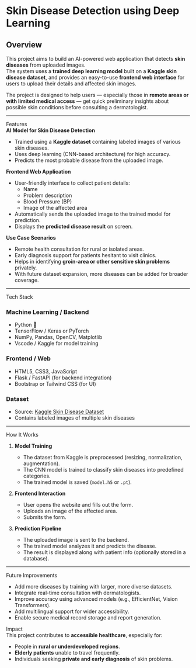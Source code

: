 # Skin Disease Detection using Deep Learning  

## Overview  
This project aims to build an AI-powered web application that detects **skin diseases** from uploaded images.  
The system uses a **trained deep learning model** built on a **Kaggle skin disease dataset**, and provides an easy-to-use **frontend web interface** for users to upload their details and affected skin images.  

The project is designed to help users — especially those in **remote areas or with limited medical access** — get quick preliminary insights about possible skin conditions before consulting a dermatologist.

---

Features  
**AI Model for Skin Disease Detection**  
  - Trained using a **Kaggle dataset** containing labeled images of various skin diseases.  
  - Uses deep learning (CNN-based architecture) for high accuracy.  
  - Predicts the most probable disease from the uploaded image.  

**Frontend Web Application**  
  - User-friendly interface to collect patient details:  
    - Name    
    - Problem description  
    - Blood Pressure (BP)    
    - Image of the affected area  
  - Automatically sends the uploaded image to the trained model for prediction.  
  - Displays the **predicted disease result** on screen.  

**Use Case Scenarios**  
  - Remote health consultation for rural or isolated areas.  
  - Early diagnosis support for patients hesitant to visit clinics.  
  - Helps in identifying **groin-area or other sensitive skin problems** privately.  
  - With future dataset expansion, more diseases can be added for broader coverage.  

---

Tech Stack  

### **Machine Learning / Backend**
- Python 🐍  
- TensorFlow / Keras or PyTorch  
- NumPy, Pandas, OpenCV, Matplotlib  
- Vscode / Kaggle for model training  

### **Frontend / Web**
- HTML5, CSS3, JavaScript  
- Flask / FastAPI (for backend integration)  
- Bootstrap or Tailwind CSS (for UI)  

### **Dataset**
- Source: [Kaggle Skin Disease Dataset](https://www.kaggle.com/)  
- Contains labeled images of multiple skin diseases  

---

How It Works  

1. **Model Training**
   - The dataset from Kaggle is preprocessed (resizing, normalization, augmentation).  
   - The CNN model is trained to classify skin diseases into predefined categories.  
   - The trained model is saved (`model.h5` or `.pt`).  

2. **Frontend Interaction**
   - User opens the website and fills out the form.  
   - Uploads an image of the affected area.  
   - Submits the form.  

3. **Prediction Pipeline**
   - The uploaded image is sent to the backend.  
   - The trained model analyzes it and predicts the disease.  
   - The result is displayed along with patient info (optionally stored in a database).  

---

Future Improvements  
- Add more diseases by training with larger, more diverse datasets.  
- Integrate real-time consultation with dermatologists.  
- Improve accuracy using advanced models (e.g., EfficientNet, Vision Transformers).  
- Add multilingual support for wider accessibility.  
- Enable secure medical record storage and report generation.  

Impact  
This project contributes to **accessible healthcare**, especially for:  
- People in **rural or underdeveloped regions**.  
- **Elderly patients** unable to travel frequently.  
- Individuals seeking **private and early diagnosis** of skin problems.  
